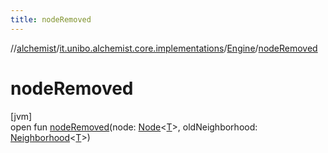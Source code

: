 ```yaml
---
title: nodeRemoved
---
```

//[alchemist](../../../index.html)/[it.unibo.alchemist.core.implementations](../index.html)/[Engine](index.html)/[nodeRemoved](node-removed.html)



# nodeRemoved



[jvm]\
open fun [nodeRemoved](node-removed.html)(node: [Node](../../it.unibo.alchemist.model.interfaces/-node/index.html)<[T](index.html)>, oldNeighborhood: [Neighborhood](../../it.unibo.alchemist.model.interfaces/-neighborhood/index.html)<[T](index.html)>)




